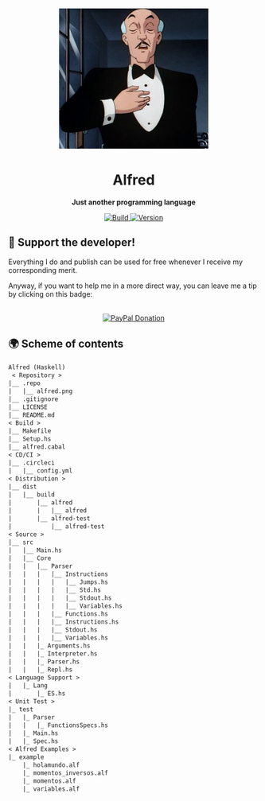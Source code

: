 <h1 align="center">
	<img
		width="300"
		alt="Alfred Haskell"
		src="./.repo/alfred.png">
</h1>
<h1 align="center">
	<strong>
    Alfred
  </strong>
</h1>
<p align="center">
	<strong>
    Just another programming language
	</strong>
</p>

<p align="center">
  <a href="https://circleci.com/gh/CosasDePuma/Alfred/tree/haskell">
    <img
      alt="Build"
      src="https://img.shields.io/circleci/project/github/CosasDePuma/Alfred/haskell.svg?style=flat-square&logo=circleci">
  </a>

  <a href="https://github.com/CosasDePuma/Alfred/tree/haskell">
    <img
      alt="Version"
      src="https://img.shields.io/badge/version-v0.3.0-blue.svg?style=flat-square">
  </a>
</p>




:octopus: Support the developer!
----
Everything I do and publish can be used for free whenever I receive my corresponding merit.

Anyway, if you want to help me in a more direct way, you can leave me a tip by clicking on this badge:

<p align="center">
    </br>
    <a href="https://www.paypal.me/cosasdepuma/"><img src="https://img.shields.io/badge/Donate-PayPal-blue.svg?style=for-the-badge&logo=paypal" alt="PayPal Donation"></img></a>
</p>




:earth_africa: Scheme of contents
----
```
Alfred (Haskell)
 < Repository >
|__ .repo
|	|__ alfred.png
|__ .gitignore
|__ LICENSE
|__ README.md
< Build >
|__ Makefile
|__ Setup.hs
|__ alfred.cabal
< CD/CI >
|__ .circleci
|	|__ config.yml
< Distribution >
|__ dist
|	|__ build
|	 	|__ alfred
|	 	|	|__ alfred
|	 	|__ alfred-test
|	 		|__ alfred-test
< Source >
|__ src
|	|__ Main.hs
|	|__ Core
|	|	|__ Parser
|	|	|	|__ Instructions
|	|	|	|	|__ Jumps.hs
|	|	|	|	|__ Std.hs
|	|	|	|	|__ Stdout.hs
|	|	|	|	|__ Variables.hs
|	|	|	|__ Functions.hs
|	|	|	|__ Instructions.hs
|	|	|	|__ Stdout.hs
|	|	|	|__ Variables.hs
|	|	|_ Arguments.hs
|	|	|_ Interpreter.hs
|	|	|_ Parser.hs
|	|	|_ Repl.hs
< Language Support >
|	|_ Lang
|	 	|_ ES.hs
< Unit Test >
|_ test
|	|_ Parser
|	|	|_ FunctionsSpecs.hs
|	|_ Main.hs
|	|_ Spec.hs
< Alfred Examples >
|_ example
	|_ holamundo.alf
	|_ momentos_inversos.alf
	|_ momentos.alf
	|_ variables.alf
```
